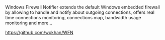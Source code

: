 Windows Firewall Notifier extends the default Windows embedded firewall by allowing to handle and notify about outgoing connections, offers real time connections monitoring, connections map, bandwidth usage monitoring and more...

https://github.com/wokhan/WFN